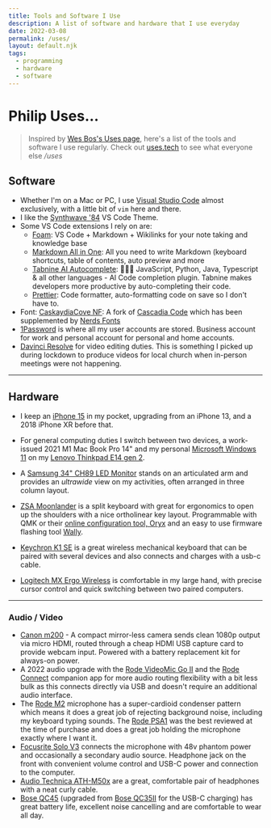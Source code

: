 ```yaml
---
title: Tools and Software I Use
description: A list of software and hardware that I use everyday
date: 2022-03-08
permalink: /uses/
layout: default.njk
tags:
  - programming
  - hardware
  - software
---
```


# Philip Uses...

> Inspired by [Wes Bos's Uses page](https://wesbos.com/uses), here's a list of the tools and software I use regularly. Check out [uses.tech](https://uses.tech/) to see what everyone else */uses*

## Software

- Whether I'm on a Mac or PC, I use [Visual Studio Code](https://code.visualstudio.com/) almost exclusively, with a little bit of `vim` here and there.
- I like the [Synthwave '84](https://marketplace.visualstudio.com/items?itemName=RobbOwen.synthwave-vscode) VS Code Theme.
- Some VS Code extensions I rely on are:
  - [Foam](https://marketplace.visualstudio.com/items?itemName=foam.foam-vscode): VS Code + Markdown + Wikilinks for your note taking and knowledge base
  - [Markdown All in One](https://marketplace.visualstudio.com/items?itemName=yzhang.markdown-all-in-one): All you need to write Markdown (keyboard shortcuts, table of contents, auto preview and more
  - [Tabnine AI Autocomplete](https://marketplace.visualstudio.com/items?itemName=TabNine.tabnine-vscode): 👩‍💻🤖 JavaScript, Python, Java, Typescript & all other languages - AI Code completion plugin. Tabnine makes developers more productive by auto-completing their code.
  - [Prettier](https://marketplace.visualstudio.com/items?itemName=esbenp.prettier-vscode): Code formatter, auto-formatting code on save so I don't have to.
- Font: [CaskaydiaCove NF](https://github.com/eliheuer/caskaydia-cove): A fork of [Cascadia Code](https://github.com/microsoft/cascadia-code) which has been supplemented by [Nerds Fonts](https://github.com/ryanoasis/nerd-fonts)
- [1Password](https://1password.com/) is where all my user accounts are stored. Business account for work and personal account for personal and home accounts.
- [Davinci Resolve](https://www.blackmagicdesign.com/products/davinciresolve/) for video editing duties. This is something I picked up during lockdown to produce videos for local church when in-person meetings were not happening.

---

## Hardware

- I keep an [iPhone 15](https://www.apple.com/au/iphone-15/) in my pocket, upgrading from an iPhone 13, and a 2018 iPhone XR before that.

- For general computing duties I switch between two devices, a work-issued 2021 M1 Mac Book Pro 14" and my personal [Microsoft Windows 11](https://www.microsoft.com/en-au/windows/windows-11) on my [Lenovo Thinkpad E14 gen 2](https://www.lenovo.com/au/en/laptops/thinkpad/thinkpad-e-series/E14-G2/p/22TPE14E4N2).

- A [Samsung 34" CH89 LED Monitor](https://www.samsung.com/au/business/monitors/curved/c34h89-lc34h892wgexxy/) stands on an articulated arm and provides an _ultrawide_ view on my activities, often arranged in three column layout.
- [ZSA Moonlander](https://www.zsa.io/moonlander/) is a split keyboard with great for ergonomics to open up the shoulders with a nice ortholinear key layout. Programmable with QMK or their [online configuration tool, Oryx](https://configure.zsa.io/) and an easy to use firmware flashing tool [Wally](https://www.zsa.io/wally/).
- [Keychron K1 SE](https://www.keychron.com/products/keychron-k1-se-wireless-mechanical-keyboard) is a great wireless mechanical keyboard that can be paired with several devices and also connects and charges with a usb-c cable.
- [Logitech MX Ergo Wireless](https://www.logitech.com/en-au/products/mice/mx-ergo-wireless-trackball-mouse.910-005180.html) is comfortable in my large hand, with precise cursor control and quick switching between two paired computers.

---

### Audio / Video

- [Canon m200](https://www.canon.com.au/cameras/eos-m200) - A compact mirror-less camera sends clean 1080p output via micro HDMI, routed through a cheap HDMI USB capture card to provide webcam input. Powered with a battery replacement kit for always-on power.
- A 2022 audio upgrade with the [Rode VideoMic Go II](https://rode.com/en/microphones/on-camera/videomic-go-ii) and the [Rode Connect](https://rode.com/en/software/rodeconnect) companion app for more audio routing flexibility with a bit less bulk as this connects directly via USB and doesn't require an additional audio interface.
- The [Rode M2](https://www.rode.com/microphones/m2) microphone has a super-cardioid condenser pattern which means it does a great job of rejecting background noise, including my keyboard typing sounds. The [Rode PSA1](https://www.rode.com/accessories/stands/psa1) was the best reviewed at the time of purchase and does a great job holding the microphone exactly where I want it.
- [Focusrite Solo V3](https://focusrite.com/en/audio-interface/scarlett/scarlett-solo) connects the microphone with 48v phantom power and occasionally a secondary audio source. Headphone jack on the front with convenient volume control and USB-C power and connection to the computer.
- [Audio Technica ATH-M50x](https://audio-technica.com.au/products/ath-m50x/) are a great, comfortable pair of headphones with a neat curly cable.
- [Bose QC45](https://www.bose.com.au/en_au/support/products/bose_headphones_support/bose_around_ear_headphones_support/quietcomfort-headphones-45.html) (upgraded from [Bose QC35II](https://www.bose.com.au/en_au/products/headphones/over_ear_headphones/quietcomfort-35-wireless-ii.html) for the USB-C charging) has great battery life, excellent noise cancelling and are comfortable to wear all day.
